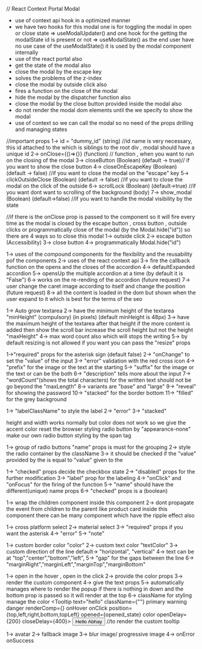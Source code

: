 // React Context Portal Modal

-   use of context api hook in a optimized manner
-   we have two hooks for this modal one is for toggling the modal in open or close state => useModalUpdater()
    and one hook for the getting the modalState id is present or not => useModalState()
    as the end user have no use case of the useModalState() it is used by the modal component internally
-   use of the react portal also
-   get the state of the modal also
-   close the modal by the escape key
-   solves the problems of the z-index
-   close the modal by outside click also
-   fires a function on the close of the modal
-   hide the modal by the dispatcher function also
-   close the modal by the close button provided inside the modal also
-   do not render the modal dom elements until the we specify to show the modal
-   use of context so we can call the modal so no need of the props drilling and managing states

//important props
1-> id = "dummy_id" (string) //id name is very necessary, this id attached to the which is siblings to the root div , modal should have a unique id
2-> onClose={()=>{}} (function) // function , when you want to run on the closing of the modal
3-> closeButton (Boolean) (default -> true)// if you want to show the close button
4-> closeOnEscapeKey (Boolean) (default -> false) //if you want to close the modal on the "escape" key
5-> clickOutsideClose (Boolean) (default -> false) //if you want to close the modal on the click of the outside
6-> scrollLock (Boolean) (default->true) //if you want dont want to scrolling of the background (body)
7-> show_modal (Boolean) (default->false) //if you want to handle the modal visibility by the state

//if there is the onClose prop is passed to the <Modal onClose={}> component so it will fire every time as the modal is closed by the
escape button , cross button , outside clicks or programmatically close of the modal (by the Modal.hide("id"))
so there are 4 ways so to close this modal
1-> outside click
2-> escape button (Accessibility)
3-> close button
4-> programmatically Modal.hide("id")

<!-- React Accordion Component -->

1-> uses of the compound components for the flexibility and the reusability pof the components
2-> uses of the react context api
3-> fire the callback function on the opens and the closes of the accordion
4-> defaultExpanded accordion
5-> opensUp the multiple accordion at a time (by default it is "False")
6-> works on the re-rending of the accordion (future request)
7-> user change the caret image according to itself and change the position (future request)
8-> all the content is loaded in the dom but shown when the user expand to it which is best for the terms of the seo

<!-- React TextArea -->

1-> Auto grow textarea
2-> have the minimum height of the textarea "minHeight" (compulsory) (in pixels) (default minHeight is 48px)
3-> have the maximum height of the textarea after that height if the more content is added then show the scroll bar increase the scroll height but not the height "maxHeight"
4-> max word count also which will stops the writing
5-> by default resizing is not allowed if you want you can pass the "resize" props

<!-- react Custom Input Floating label-->

1->"required" props for the asterisk sign (default false)
2-> "onChange" to set the "value" of the input
3-> "error" validation with the red cross icon
4-> "prefix" for the image or the text at the starting
5-> "suffix" for the image or the text or can be the both
6-> "description" tells more about the input
7-> "wordCount"(shows the total characters) for the written text should not be go beyond the "maxLength"
8-> variants are "base" and "large"
9-> "reveal" for showing the password
10-> "stacked" for the border bottom
11-> "filled" for the grey background

<!-- react Normal input  -->

1-> "labelClassName" to style the label
2-> "error"
3-> "stacked"

<!-- React Radio button -->

height and width works normally but color does not work so we give the accent color
reset the browser styling radio button by "appearance-none"
make our own radio button styling by the span tag

1-> group of radio buttons "name" props is must for the grouping
2-> style the radio container <RadioGroup/> by the className
3-> it should be checked if the "value" provided by the <RadioGroup/> is equal to "value" given to the <Radio/>

<!-- React Checkbox -->

1-> "checked" props decide the checkbox state
2-> "disabled" props for the further modification
3-> "label" prop for the labeling
4-> "onClick" and "onFocus" for the firing of the function
5-> "name" should have the different(unique) name props
6-> "checked" props is a (boolean)

<!-- RippleEffect Wrapper Component -->

1-> wrap the children component inside this component
2-> dont propagate the event from children to the parent
like product card inside this component there can be many component which have the ripple effect also

<!-- Select Option -->

1-> cross platform select
2-> material select
3-> "required" props if you want the asterisk
4-> "error"
5-> "note"

<!-- Divider -->

1-> custom border color "color"
2-> custom text color "textColor"
3-> custom direction of the line default-> "horizontal", "vertical"
4-> text can be at "top","center","bottom","left",
5-> "gap" for the gaps between the line
6-> "marginRight","marginLeft","marginTop","marginBottom"

<!-- Tooltip (not completed) -->

1-> open in the hover , open in the click
2-> provide the color props
3-> render the custom component
4-> give the text props
5-> automatically manages where to render the popup if there is nothing in down and the bottom prop is passed so it will render at the top
6-> className for styling manage the color
<Tooltip
text="hello" className={""} primary warning danger renderComp={<CustomComponent/>} onHover onClick position={top,left,right,bottom,topLeft} opened={opened_state} color openDelay={200} closeDelay={400}>
<Button>Hello Abhay</Button> //to render the custom tooltip
</Tooltip>

<!-- Dropdown(not completed) -->

<!-- CustomSelect -->

<!-- Tabs (not completed) -->

<!-- Navbar (not completed) -->

<!-- Drawer (not completed) -->

<!-- Rating  -->

<!-- Nanobar -->

<!-- Image -->

1-> avatar
2-> fallback image
3-> blur image/ progressive image
4-> onError onSuccess

<!-- Table -->

<!-- Datepicker -->
